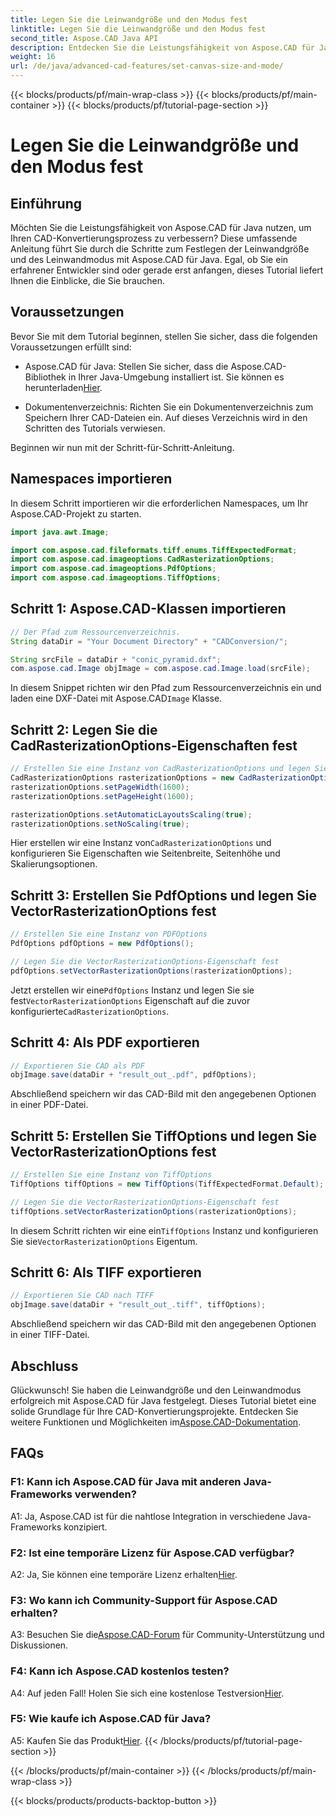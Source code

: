 ```yaml
---
title: Legen Sie die Leinwandgröße und den Modus fest
linktitle: Legen Sie die Leinwandgröße und den Modus fest
second_title: Aspose.CAD Java API
description: Entdecken Sie die Leistungsfähigkeit von Aspose.CAD für Java mit unserer Schritt-für-Schritt-Anleitung zum Festlegen von Leinwandgröße und -modus. Konvertieren Sie CAD-Dateien mühelos in die Formate PDF und TIFF.
weight: 16
url: /de/java/advanced-cad-features/set-canvas-size-and-mode/
---
```


{{< blocks/products/pf/main-wrap-class >}}
{{< blocks/products/pf/main-container >}}
{{< blocks/products/pf/tutorial-page-section >}}

# Legen Sie die Leinwandgröße und den Modus fest

## Einführung

Möchten Sie die Leistungsfähigkeit von Aspose.CAD für Java nutzen, um Ihren CAD-Konvertierungsprozess zu verbessern? Diese umfassende Anleitung führt Sie durch die Schritte zum Festlegen der Leinwandgröße und des Leinwandmodus mit Aspose.CAD für Java. Egal, ob Sie ein erfahrener Entwickler sind oder gerade erst anfangen, dieses Tutorial liefert Ihnen die Einblicke, die Sie brauchen.

## Voraussetzungen

Bevor Sie mit dem Tutorial beginnen, stellen Sie sicher, dass die folgenden Voraussetzungen erfüllt sind:

-  Aspose.CAD für Java: Stellen Sie sicher, dass die Aspose.CAD-Bibliothek in Ihrer Java-Umgebung installiert ist. Sie können es herunterladen[Hier](https://releases.aspose.com/cad/java/).

- Dokumentenverzeichnis: Richten Sie ein Dokumentenverzeichnis zum Speichern Ihrer CAD-Dateien ein. Auf dieses Verzeichnis wird in den Schritten des Tutorials verwiesen.

Beginnen wir nun mit der Schritt-für-Schritt-Anleitung.

## Namespaces importieren

In diesem Schritt importieren wir die erforderlichen Namespaces, um Ihr Aspose.CAD-Projekt zu starten.
```java
import java.awt.Image;

import com.aspose.cad.fileformats.tiff.enums.TiffExpectedFormat;
import com.aspose.cad.imageoptions.CadRasterizationOptions;
import com.aspose.cad.imageoptions.PdfOptions;
import com.aspose.cad.imageoptions.TiffOptions;
```

## Schritt 1: Aspose.CAD-Klassen importieren

```java
// Der Pfad zum Ressourcenverzeichnis.
String dataDir = "Your Document Directory" + "CADConversion/";

String srcFile = dataDir + "conic_pyramid.dxf";
com.aspose.cad.Image objImage = com.aspose.cad.Image.load(srcFile);
```

 In diesem Snippet richten wir den Pfad zum Ressourcenverzeichnis ein und laden eine DXF-Datei mit Aspose.CAD`Image` Klasse.

## Schritt 2: Legen Sie die CadRasterizationOptions-Eigenschaften fest

```java
// Erstellen Sie eine Instanz von CadRasterizationOptions und legen Sie deren verschiedene Eigenschaften fest
CadRasterizationOptions rasterizationOptions = new CadRasterizationOptions();
rasterizationOptions.setPageWidth(1600);
rasterizationOptions.setPageHeight(1600);

rasterizationOptions.setAutomaticLayoutsScaling(true);
rasterizationOptions.setNoScaling(true);
```

 Hier erstellen wir eine Instanz von`CadRasterizationOptions` und konfigurieren Sie Eigenschaften wie Seitenbreite, Seitenhöhe und Skalierungsoptionen.

## Schritt 3: Erstellen Sie PdfOptions und legen Sie VectorRasterizationOptions fest

```java
// Erstellen Sie eine Instanz von PDFOptions
PdfOptions pdfOptions = new PdfOptions();

// Legen Sie die VectorRasterizationOptions-Eigenschaft fest
pdfOptions.setVectorRasterizationOptions(rasterizationOptions);
```

 Jetzt erstellen wir eine`PdfOptions` Instanz und legen Sie sie fest`VectorRasterizationOptions` Eigenschaft auf die zuvor konfigurierte`CadRasterizationOptions`.

## Schritt 4: Als PDF exportieren

```java
// Exportieren Sie CAD als PDF
objImage.save(dataDir + "result_out_.pdf", pdfOptions);
```

Abschließend speichern wir das CAD-Bild mit den angegebenen Optionen in einer PDF-Datei.

## Schritt 5: Erstellen Sie TiffOptions und legen Sie VectorRasterizationOptions fest

```java
// Erstellen Sie eine Instanz von TiffOptions
TiffOptions tiffOptions = new TiffOptions(TiffExpectedFormat.Default);

// Legen Sie die VectorRasterizationOptions-Eigenschaft fest
tiffOptions.setVectorRasterizationOptions(rasterizationOptions);
```

In diesem Schritt richten wir eine ein`TiffOptions` Instanz und konfigurieren Sie sie`VectorRasterizationOptions` Eigentum.

## Schritt 6: Als TIFF exportieren

```java
// Exportieren Sie CAD nach TIFF
objImage.save(dataDir + "result_out_.tiff", tiffOptions);
```

Abschließend speichern wir das CAD-Bild mit den angegebenen Optionen in einer TIFF-Datei.

## Abschluss

 Glückwunsch! Sie haben die Leinwandgröße und den Leinwandmodus erfolgreich mit Aspose.CAD für Java festgelegt. Dieses Tutorial bietet eine solide Grundlage für Ihre CAD-Konvertierungsprojekte. Entdecken Sie weitere Funktionen und Möglichkeiten im[Aspose.CAD-Dokumentation](https://reference.aspose.com/cad/java/).

## FAQs

### F1: Kann ich Aspose.CAD für Java mit anderen Java-Frameworks verwenden?

A1: Ja, Aspose.CAD ist für die nahtlose Integration in verschiedene Java-Frameworks konzipiert.

### F2: Ist eine temporäre Lizenz für Aspose.CAD verfügbar?

 A2: Ja, Sie können eine temporäre Lizenz erhalten[Hier](https://purchase.aspose.com/temporary-license/).

### F3: Wo kann ich Community-Support für Aspose.CAD erhalten?

 A3: Besuchen Sie die[Aspose.CAD-Forum](https://forum.aspose.com/c/cad/19) für Community-Unterstützung und Diskussionen.

### F4: Kann ich Aspose.CAD kostenlos testen?

 A4: Auf jeden Fall! Holen Sie sich eine kostenlose Testversion[Hier](https://releases.aspose.com/).

### F5: Wie kaufe ich Aspose.CAD für Java?

 A5: Kaufen Sie das Produkt[Hier](https://purchase.aspose.com/buy).
{{< /blocks/products/pf/tutorial-page-section >}}

{{< /blocks/products/pf/main-container >}}
{{< /blocks/products/pf/main-wrap-class >}}

{{< blocks/products/products-backtop-button >}}
